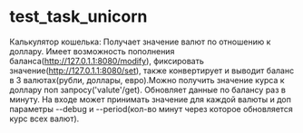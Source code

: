 # test_task_unicorn
Калькулятор кошелька:
Получает значение валют по отношению к доллару. Имеет возможность пополнения баланса(http://127.0.1.1:8080/modify), фиксировать значение(http://127.0.1.1:8080/set),
также конвертирует и выводит баланс в 3 валютах(рубли, доллары, евро).Можно получить значение курса к доллару поп запросу('valute'/get).
Обновляет данные по балансу раз в минуту. На входе может принимать значение для каждой валюты и доп параметры --debug и --period(кол-во минут через которое обновляется курс всех валют).
